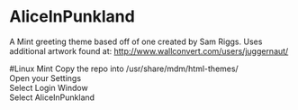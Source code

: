 # AliceInPunkland
A Mint greeting theme based off of one created by Sam Riggs. Uses additional artwork found at: http://www.wallconvert.com/users/juggernaut/

#Linux Mint
Copy the repo into /usr/share/mdm/html-themes/<br/>
Open your Settings<br/>
Select Login Window<br/>
Select AliceInPunkland<br/>
